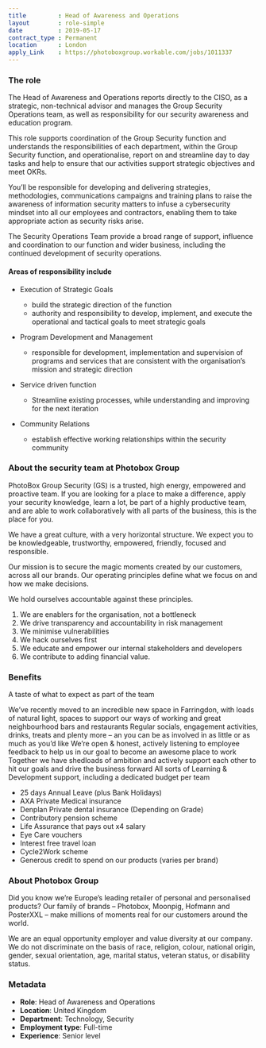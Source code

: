 ```yaml
---
title         : Head of Awareness and Operations
layout        : role-simple
date          : 2019-05-17
contract_type : Permanent
location      : London
apply_Link    : https://photoboxgroup.workable.com/jobs/1011337
---
```



### The role

The Head of Awareness and Operations reports directly to the CISO, as a strategic, non-technical advisor and manages the Group Security Operations team, as well as responsibility for our security awareness and education program.

This role supports coordination of the Group Security function and understands the responsibilities of each department, within the Group Security function, and operationalise, report on and streamline day to day tasks and help to ensure that our activities support strategic objectives and meet OKRs.

You’ll be responsible for developing and delivering strategies, methodologies, communications campaigns and training plans to raise the awareness of information security matters to infuse a cybersecurity mindset into all our employees and contractors, enabling them to take appropriate action as security risks arise.

The Security Operations Team provide a broad range of support, influence and coordination to our function and wider business, including the continued development of security operations.

#### Areas of responsibility include

- Execution of Strategic Goals
  - build the strategic direction of the function
  - authority and responsibility to develop, implement, and execute the operational and tactical goals to meet strategic goals

- Program Development and Management
  - responsible for development, implementation and supervision of programs and services that are consistent with the organisation’s mission and strategic direction

- Service driven function
  - Streamline existing processes, while understanding and improving for the next iteration

- Community Relations
  - establish effective working relationships within the security community



### About the security team at Photobox Group

PhotoBox Group Security (GS) is a trusted, high energy, empowered and proactive team. If you are looking for a place to make a difference, apply your security knowledge, learn a lot, be part of a highly productive team, and are able to work collaboratively with all parts of the business, this is the place for you.

We have a great culture, with a very horizontal structure. We expect you to be knowledgeable, trustworthy, empowered, friendly, focused and responsible.

Our mission is to secure the magic moments created by our customers, across all our brands. Our operating principles define what we focus on and how we make decisions.

We hold ourselves accountable against these principles.

1. We are enablers for the organisation, not a bottleneck
2. We drive transparency and accountability in risk management
3. We minimise vulnerabilities
4. We hack ourselves first
5. We educate and empower our internal stakeholders and developers
6. We contribute to adding financial value.

### Benefits

A taste of what to expect as part of the team

We’ve recently moved to an incredible new space in Farringdon, with loads of natural light, spaces to support our ways of working and great neighbourhood bars and restaurants
Regular socials, engagement activities, drinks, treats and plenty more – an you can be as involved in as little or as much as you’d like
We’re open & honest, actively listening to employee feedback to help us in our goal to become an awesome place to work
Together we have shedloads of ambition and actively support each other to hit our goals and drive the business forward
All sorts of Learning & Development support, including a dedicated budget per team

- 25 days Annual Leave (plus Bank Holidays)
- AXA Private Medical insurance
- Denplan Private dental insurance (Depending on Grade)
- Contributory pension scheme
- Life Assurance that pays out x4 salary
- Eye Care vouchers
- Interest free travel loan
- Cycle2Work scheme
- Generous credit to spend on our products (varies per brand)


### About Photobox Group

Did you know we’re Europe’s leading retailer of personal and personalised products? Our family of brands – Photobox, Moonpig, Hofmann and PosterXXL – make millions of moments real for our customers around the world.

We are an equal opportunity employer and value diversity at our company. We do not discriminate on the basis of race, religion, colour, national origin, gender, sexual orientation, age, marital status, veteran status, or disability status.

### Metadata

- **Role**: Head of Awareness and Operations
- **Location**: United Kingdom
- **Department**: Technology, Security
- **Employment type**: Full-time
- **Experience**: Senior level